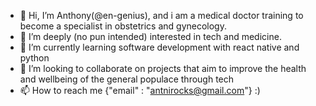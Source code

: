 - 👋 Hi, I’m Anthony(@en-genius), and i am a medical doctor training to become a specialist in obstetrics and gynecology.
- 👀 I’m deeply (no pun intended) interested in tech and medicine.
- 🌱 I’m currently learning software development with react native and python
- 💞️ I’m looking to collaborate on projects that aim to improve the health and wellbeing of the general populace through tech
- 📫 How to reach me {"email" : "antnirocks@gmail.com"} :)

<!---
en-genius/en-genius is a ✨ special ✨ repository because its `README.md` (this file) appears on your GitHub profile.
You can click the Preview link to take a look at your changes.
--->
